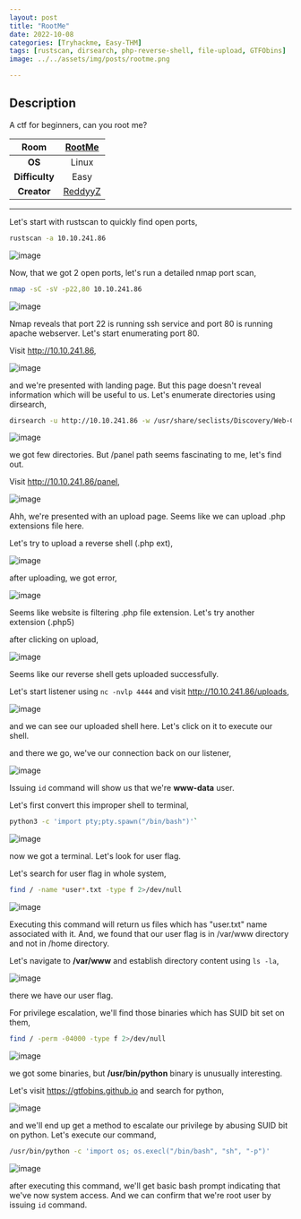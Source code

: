 ```yaml
---
layout: post
title: "RootMe"
date: 2022-10-08
categories: [Tryhackme, Easy-THM]
tags: [rustscan, dirsearch, php-reverse-shell, file-upload, GTFObins]
image: ../../assets/img/posts/rootme.png 

---
```


## Description

A ctf for beginners, can you root me?

|**Room**|[RootMe](https://tryhackme.com/room/rrootme)|
|:---:|:---:|
|**OS**|Linux|
|**Difficulty**|Easy|
|**Creator**|[ReddyyZ](https://tryhackme.com/p/ReddyyZ)|

---

Let's start with rustscan to quickly find open ports,

```bash
rustscan -a 10.10.241.86
```

![image](https://user-images.githubusercontent.com/67465230/186824858-f5c1ebd3-d557-443e-b6be-a136d0df7515.png)

Now, that we got 2 open ports, let's run a detailed nmap port scan,

```bash
nmap -sC -sV -p22,80 10.10.241.86
```

![image](https://user-images.githubusercontent.com/67465230/186824922-d636aa05-a127-4f3a-aaa0-005db864e5a7.png)

Nmap reveals that port 22 is running ssh service and port 80 is running apache webserver. Let's start enumerating port 80.

Visit http://10.10.241.86,

![image](https://user-images.githubusercontent.com/67465230/186824958-3003d8b5-bfe3-4e67-81a4-2a43edb8d29e.png)

and we're presented with landing page. But this page doesn't reveal information which will be useful to us. Let's enumerate directories using dirsearch,

```bash
dirsearch -u http://10.10.241.86 -w /usr/share/seclists/Discovery/Web-Content/common.txt -i 200,301
```

![image](https://user-images.githubusercontent.com/67465230/186824986-c7b1e3ff-5352-4c31-81ea-e24d4fc0c1a2.png)

we got few directories. But /panel path seems fascinating to me, let's find out.

Visit http://10.10.241.86/panel,

![image](https://user-images.githubusercontent.com/67465230/186825016-d656dee3-700d-488a-aa87-c21e4069b3f5.png)

Ahh, we're presented with an upload page. Seems like we can upload .php extensions file here. 

Let's try to upload a reverse shell (.php ext),

![image](https://user-images.githubusercontent.com/67465230/186825057-83a1e2f4-221d-4076-bf49-db603badd75e.png)

after uploading, we got error,

![image](https://user-images.githubusercontent.com/67465230/186825113-18dd3ab8-417b-494a-a3ac-8d9847eb98a7.png)

Seems like website is filtering .php file extension. Let's try another extension (.php5)

after clicking on upload, 

![image](https://user-images.githubusercontent.com/67465230/186825146-cf074e65-f55a-40e7-a3bb-5a75fc579f23.png)

Seems like our reverse shell gets uploaded successfully. 

Let's start listener using `nc -nvlp 4444` and visit http://10.10.241.86/uploads,

![image](https://user-images.githubusercontent.com/67465230/186825178-c84dbe59-650f-4977-8d97-49f7bfd9ee57.png)

and we can see our uploaded shell here. Let's click on it to execute our shell.

and there we go, we've our connection back on our listener,

![image](https://user-images.githubusercontent.com/67465230/186825200-645f1cd7-a494-4569-b9ee-3be94c162fad.png)

Issuing `id` command will show us that we're **www-data** user.

Let's first convert this improper shell to terminal,

```bash
python3 -c 'import pty;pty.spawn("/bin/bash")'`
```

![image](https://user-images.githubusercontent.com/67465230/186825235-d297515d-2764-409c-9643-ae4c855a56f3.png)

now we got a terminal. Let's look for user flag.

Let's search for user flag in whole system,

```bash
find / -name *user*.txt -type f 2>/dev/null
```

![image](https://user-images.githubusercontent.com/67465230/186825275-d556934d-f2d4-41d0-9979-7cc04113dd58.png)

Executing this command will return us files which has "user.txt" name associated with it. And, we found that our user flag is in /var/www directory and not in /home directory.

Let's navigate to **/var/www** and establish directory content using `ls -la`,

![image](https://user-images.githubusercontent.com/67465230/186825317-7bc6e3bd-fa54-44fd-acbb-0e9f8e26c2be.png)

there we have our user flag. 

For privilege escalation, we'll find those binaries which has SUID bit set on them,

```bash
find / -perm -04000 -type f 2>/dev/null
```

![image](https://user-images.githubusercontent.com/67465230/186825353-6094a1af-c249-4f72-98d4-b1c618a853bf.png)

we got some binaries, but **/usr/bin/python** binary is unusually interesting. 

Let's visit https://gtfobins.github.io and search for python,

![image](https://user-images.githubusercontent.com/67465230/186825378-d9fa4aac-c4ee-4be0-b24d-908a53bcbf15.png)

and we'll end up get a method to escalate our privilege by abusing SUID bit on python. Let's execute our command,

```bash
/usr/bin/python -c 'import os; os.execl("/bin/bash", "sh", "-p")'
```

![image](https://user-images.githubusercontent.com/67465230/186825408-9040bf77-dcc0-4ca7-8f01-2b05a517a1cf.png)

after executing this command, we'll get basic bash prompt indicating that we've now system access. And we can confirm that we're root user by issuing `id` command.